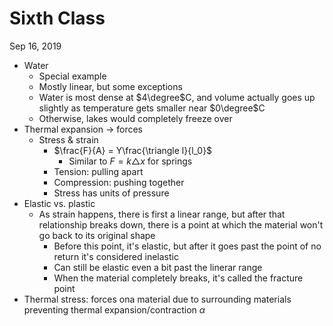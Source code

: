 # Sixth Class
Sep 16, 2019
* Water
  * Special example
  * Mostly linear, but some exceptions
  * Water is most dense at $4\degree$C, and volume actually goes up slightly as temperature gets smaller near $0\degree$C
  * Otherwise, lakes would completely freeze over
* Thermal expansion $\to$ forces
  * Stress & strain
    * $\frac{F}{A} = Y\frac{\triangle l}{l_0}$
      * Similar to $F = k\triangle x$ for springs
    * Tension: pulling apart
    * Compression: pushing together
    * Stress has units of pressure
* Elastic vs. plastic
  * As strain happens, there is first a linear range, but after that relationship breaks down, there is a point at which the material won't go back to its original shape
    * Before this point, it's elastic, but after it goes past the point of no return it's considered inelastic
    * Can still be elastic even a bit past the linerar range
    * When the material completely breaks, it's called the fracture point
* Thermal stress: forces ona material due to surrounding materials preventing thermal expansion/contraction $\alpha$




